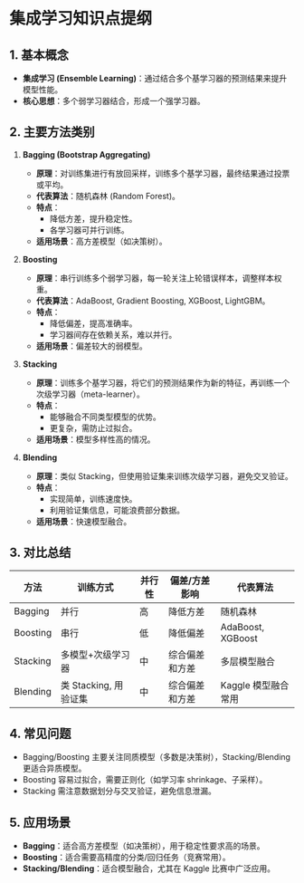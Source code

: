 # 集成学习知识点提纲

## 1. 基本概念
- **集成学习 (Ensemble Learning)**：通过结合多个基学习器的预测结果来提升模型性能。
- **核心思想**：多个弱学习器结合，形成一个强学习器。

## 2. 主要方法类别
1. **Bagging (Bootstrap Aggregating)**
   - **原理**：对训练集进行有放回采样，训练多个基学习器，最终结果通过投票或平均。
   - **代表算法**：随机森林 (Random Forest)。
   - **特点**：
     - 降低方差，提升稳定性。
     - 各学习器可并行训练。
   - **适用场景**：高方差模型（如决策树）。

2. **Boosting**
   - **原理**：串行训练多个弱学习器，每一轮关注上轮错误样本，调整样本权重。
   - **代表算法**：AdaBoost, Gradient Boosting, XGBoost, LightGBM。
   - **特点**：
     - 降低偏差，提高准确率。
     - 学习器间存在依赖关系，难以并行。
   - **适用场景**：偏差较大的弱模型。

3. **Stacking**
   - **原理**：训练多个基学习器，将它们的预测结果作为新的特征，再训练一个次级学习器（meta-learner）。
   - **特点**：
     - 能够融合不同类型模型的优势。
     - 更复杂，需防止过拟合。
   - **适用场景**：模型多样性高的情况。

4. **Blending**
   - **原理**：类似 Stacking，但使用验证集来训练次级学习器，避免交叉验证。
   - **特点**：
     - 实现简单，训练速度快。
     - 利用验证集信息，可能浪费部分数据。
   - **适用场景**：快速模型融合。

## 3. 对比总结
| 方法      | 训练方式 | 并行性 | 偏差/方差影响 | 代表算法 |
|-----------|----------|--------|----------------|----------|
| Bagging   | 并行     | 高     | 降低方差       | 随机森林 |
| Boosting  | 串行     | 低     | 降低偏差       | AdaBoost, XGBoost |
| Stacking  | 多模型+次级学习器 | 中 | 综合偏差和方差 | 多层模型融合 |
| Blending  | 类 Stacking, 用验证集 | 中 | 综合偏差和方差 | Kaggle 模型融合常用 |

## 4. 常见问题
- Bagging/Boosting 主要关注同质模型（多数是决策树），Stacking/Blending 更适合异质模型。
- Boosting 容易过拟合，需要正则化（如学习率 shrinkage、子采样）。
- Stacking 需注意数据划分与交叉验证，避免信息泄漏。

## 5. 应用场景
- **Bagging**：适合高方差模型（如决策树），用于稳定性要求高的场景。
- **Boosting**：适合需要高精度的分类/回归任务（竞赛常用）。
- **Stacking/Blending**：适合模型融合，尤其在 Kaggle 比赛中广泛应用。
